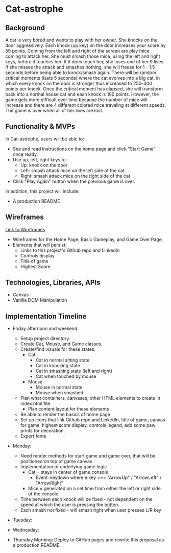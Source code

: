 # Cat-astrophe

## Background

A cat is very bored and wants to play with her owner. She knocks on the door aggressively. Each knock (up key) on the door increases your score by 59 points. Coming from the left and right of the screen are play mice coming to attack her. She must smash those mice, using the left and right keys, before it touches her. If it does touch her, she loses one of her 9 lives. If she misses the attack and smashes nothing, she will freeze for 1 - 1.5 seconds before being able to knock/smash again. There will be random critical moments (lasts 5 seconds) where the cat evolves into a big cat, in which every knock on the door is stronger thus increased to 250-400 points per knock. Once the critical moment has elapsed, she will transform back into a normal house cat and each knock is 100 points. However, the game gets more difficult over time because the number of mice will increase and there are 4 different colored mice traveling at different speeds. The game is over when all of her lives are lost. 

## Functionality & MVPs

In Cat-astrophe, users will be able to:
* See and read instructions on the home page and click "Start Game" once ready.
* Use up, left, right keys to:
  * Up: knock on the door
  * Left: smash attack mice on the left side of the cat
  * Right: smash attack mice on the right side of the cat
* Click "Play Again" button when the previous game is over.
  
In addition, this project will include:
* A production README

## Wireframes
[Link to Wireframes](https://www.figma.com/file/SDYybJ6L5S585wIjpIYE5B/Cat-astrophe-Wireframe?node-id=0%3A1&t=opDBz5HAaghEkgOK-1)
* Wireframes for the Home Page, Basic Gameplay, and Game Over Page.
* Elements that will persist: 
  * Links to this project's Github repo and LinkedIn
  * Controls display
  * Title of game
  * Highest Score
  
## Technologies, Libraries, APIs
* Canvas
* Vanilla DOM Manipulation

## Implementation Timeline
* Friday afternoon and weekend:
  * Setup project directory. 
  * Create Cat, Mouse, and Game classes.
  * Create/find visuals for these states:
    * Cat
      * Cat in normal sitting state
      * Cat in knocking state
      * Cat in smashing state (left and right)
      * Cat when touched by mouse
    * Mouse
      * Mouse in normal state
      * Mouse when smashed
  * Plan what containers, canvases, other HTML elements to create in index.html file
    * Plan content layout for these elements
  * Be able to render the basics of home page
  * Set up icons that link Github repo and LinkedIn, title of game, canvas for game, highest score display, controls legend, add some paw prints for decoration.
  * Export fonts
  
* Monday: 
  * Need render methods for start game and game over, that will be positioned on top of game canvas
  * Implementation of underlying game logic 
    * Cat = stays in center of game console 
      * Event: keydown where e.key === "ArrowUp" / "ArrowLeft" / "ArrowRight"
    * Mice = generated on a set time from either the left or right side of the console. 
  * Time between each knock will be fixed - not dependent on the speed at which the user is pressing the button.
  * Each smash not fixed - will smash right when user presses L/R key
  

* Tuesday:

* Wednesday:

* Thursday Morning: Deploy to GitHub pages and rewrite this proposal as a production README.
 
